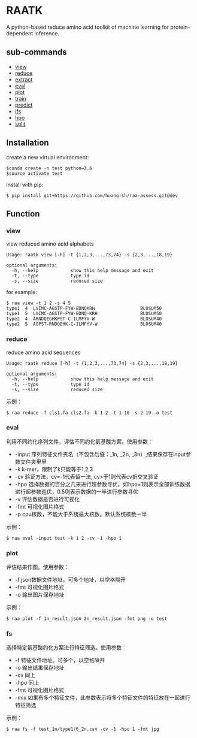 # RAATK
A python-based reduce amino acid toolkit of machine learning for protein-dependent inference.

## sub-commands
- [view](#sc-view)
- [reduce](#sc-reduce)
- [extract](#sc-extract)    
- [eval](#sc-eval)    
- [plot](#sc-plot)    
- [train](#sc-train)    
- [predict](#sc-predict)    
- [ifs](#sc-ifs)   
- [hpo](#sc-hpo)    
- [split](#sc-split)


Installation
------------
create a new virtual environment:
```{.sourceCode .bash}
$conda create -n test python=3.6
$source activate test
```
install with pip:
``` {.sourceCode .bash}
$ pip install git+https://github.com/huang-sh/raa-assess.git@dev
```

Function
------------
### <a name="sc-view">view</a>
view reduced amino acid alphabets
```
Usage: raatk view [-h] -t {1,2,3,...,73,74} -s {2,3,...,18,19}

optional arguments:
  -h, --help            show this help message and exit
  -t, --type            type id
  -s, --size            reduced size
```
for example:
``` {.sourceCode .bash}
$ raa view -t 1 2 -s 4 5
type1  4  LVIMC-AGSTP-FYW-EDNQKRH                 BLOSUM50
type1  5  LVIMC-AGSTP-FYW-EDNQ-KRH                BLOSUM50
type2  4  ARNDQEGHKPST-C-ILMFYV-W                 BLOSUM40
type2  5  AGPST-RNDQEHK-C-ILMFYV-W                BLOSUM40
```

### <a name="sc-reduce">reduce</a>
reduce amino acid sequences
```
Usage: raatk reduce [-h] -t {1,2,3,...,73,74} -s {2,3,...,18,19}

optional arguments:
  -h, --help            show this help message and exit
  -t, --type            type id
  -s, --size            reduced size
```

示例：
``` {.sourceCode .bash}
$ raa reduce -f cls1.fa cls2.fa -k 1 2 -t 1-10 -s 2-19 -o test
```
### <a name="sc-eval">eval</a>
利用不同约化序列文件，评估不同约化氨基酸方案。使用参数：
- -input 序列特征文件夹名（不包含后缀：_1n, _2n, _3n）,结果保存在input参数文件夹里里
- -k k-mer，限制了k只能等于1,2,3 
- -cv 验证方法，cv=-1代表留一法, cv>于1则代表cv折交叉验证
- -hpo 选择数据的百分之几来进行超参数寻优，如hpo=1则表示全部训练数据进行超参数巡优，0.5则表示数据的一半进行参数寻优
- -v 评估数据是否进行可视化
- -fmt 可视化图片格式
- -p cpu核数，不能大于系统最大核数。默认系统核数一半

示例：
``` {.sourceCode .bash}
$ raa eval -input test -k 1 2 -cv -1 -hpo 1
```
### <a name="sc-eval">plot</a>
评估结果作图。使用参数：
- -f json数据文件地址。可多个地址，以空格隔开
- -fmt 可视化图片格式
- -o 输出图片保存地址 

示例：
``` {.sourceCode .bash}
$ raa plot -f 1n_result.json 2n_result.json -fmt png -o test
```
### <a name="sc-fs">fs</a>
选择特定氨基酸约化方案进行特征筛选。使用参数：
- -f 特征文件地址。可多个，以空格隔开
- -o 输出结果保存地址 
- -cv 同上
- -hpo 同上
- -fmt 可视化图片格式
- -mix 如果有多个特征文件，此参数表示将多个特征文件的特征放在一起进行特征筛选

示例：
``` {.sourceCode .bash}
$ raa fs -f test_1n/type1/6_2n.csv -cv -1 -hpo 1 -fmt jpg
```

